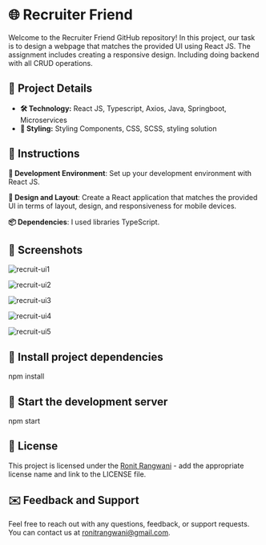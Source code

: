 # 🌐 Recruiter Friend
Welcome to the Recruiter Friend GitHub repository! In this project, our task is to design a webpage that matches the provided UI using React JS. The assignment includes creating a responsive design. Including doing backend with all CRUD operations.

## 📂 Project Details

- **🛠️ Technology:** React JS, Typescript, Axios, Java, Springboot, Microservices
- **💅 Styling:** Styling Components, CSS, SCSS, styling solution

## 📜 Instructions
**🔨 Development Environment**: Set up your development environment with React JS.

**🎨 Design and Layout**: Create a React application that matches the provided UI in terms of layout, design, and responsiveness for mobile devices.

**📦 Dependencies**: I used libraries TypeScript.

## 📸 Screenshots
![recruit-ui1](https://github.com/ronitrangwani/recruit/assets/62294536/724c6d60-4c61-4e5e-a1dd-0579c06f90a7)

![recruit-ui2](https://github.com/ronitrangwani/recruit/assets/62294536/471f3844-5eeb-4eb0-8e53-1cdb2f5493dd)

![recruit-ui3](https://github.com/ronitrangwani/recruit/assets/62294536/2900e87b-8acb-473c-9b5f-659ebb2d95ce)

![recruit-ui4](https://github.com/ronitrangwani/recruit/assets/62294536/841a2f1d-ad22-4884-a008-18694850d817)

![recruit-ui5](https://github.com/ronitrangwani/recruit/assets/62294536/4032fcc4-6d8d-4d3c-bac0-0eed6e7292ea)



## 🚀 Install project dependencies
npm install

## 🏁 Start the development server
npm start

## 📄 License

This project is licensed under the [Ronit Rangwani](LICENSE.md) - add the appropriate license name and link to the LICENSE file.

## ✉️ Feedback and Support

Feel free to reach out with any questions, feedback, or support requests. You can contact us at [ronitrangwani@gmail.com](mailto:ronitrangwani@gmail.com).


